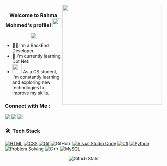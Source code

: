 <img width="320" align="right" src="https://i.pinimg.com/originals/f5/36/01/f53601133f236d1cb167ac19f05a3d60.gif" style="border-radius: 30 px;">


<h3 align="center">
  Welcome to Rahma Mohmed's profile!
  <img src="https://media.giphy.com/media/hvRJCLFzcasrR4ia7z/giphy.gif" width="28">
</h3>


<p align="center">
  <a href="https://github.com/DenverCoder1/readme-typing-svg"><img src="https://readme-typing-svg.herokuapp.com/?lines=Back-End%20developer;Always%20learning%20new%20things&font=Fira%20Code&center=true&width=440&height=45&color=%2333FFAC&vCenter=true&size=22"></a>
</p> 

- 👨‍💻 I'm a BackEnd Developer.
- 🌱 I'm currently learning Dot Net.
- <img src="https://media.giphy.com/media/WUlplcMpOCEmTGBtBW/giphy.gif" width="30"> As a CS student, I'm constantly learning and exploring new technologies to improve my skills.


### Connect with Me :

<a href="https://www.linkedin.com/in/rahma-abo-shaheen-059868289/" target="_blank"><img src="https://img.shields.io/badge/-Rahma%20Mohmed-0077B5?style=for-the-badge&logo=Linkedin&logoColor=white"/></a>
<a href="https://t.me/rahma0M" target="_blank"><img src="https://img.shields.io/badge/-Rahma%20Mohmed-0077B5?style=for-the-badge&logo=Telegram&logoColor=white"/></a>
<a href="https://codeforces.com/profile/rahma1422" target="_blank"><img src="https://img.shields.io/badge/-Rahma%20Mohmed-0077B5?style=for-the-badge&logo=Codeforces&logoColor=white"/></a>
### 🛠 &nbsp;Tech Stack
[![HTML](https://img.shields.io/badge/-HTML-05122A?style=flat&logo=HTML5)](https://developer.mozilla.org/en-US/docs/Web/HTML)
[![CSS](https://img.shields.io/badge/-CSS-05122A?style=flat&logo=CSS3&logoColor=1572B6)](https://developer.mozilla.org/en-US/docs/Web/CSS)
[![Git](https://img.shields.io/badge/-Git-05122A?style=flat&logo=git&logoColor=F05032)](https://git-scm.com/)
![GitHub](https://img.shields.io/badge/-GitHub-05122A?style=flat&logo=github)&nbsp;
[![Visual Studio Code](https://img.shields.io/badge/-Visual%20Studio%20Code-05122A?style=flat&logo=visual-studio-code&logoColor=007ACC)](https://code.visualstudio.com/)
[![C#](https://img.shields.io/badge/-C%23-05122A?style=flat&logo=c-sharp&logoColor=239120)](https://docs.microsoft.com/en-us/dotnet/csharp/)
[![Python](https://img.shields.io/badge/-Python-05122A?style=flat&logo=python&logoColor=3776AB)](https://www.python.org/)
[![Problem Solving](https://img.shields.io/badge/-Problem%20Solving-05122A?style=flat)](https://en.wikipedia.org/wiki/Problem_solving)
[![C++](https://img.shields.io/badge/-C%2B%2B-05122A?style=flat&logo=c%2B%2B&logoColor=00599C)](https://isocpp.org/)
[![MySQL](https://img.shields.io/badge/-MySQL-05122A?style=flat&logo=mysql&logoColor=white&color=black)](https://www.mysql.com/)

<p align="center">
        <img src="https://raw.githubusercontent.com/mayhemantt/mayhemantt/Update/svg/Bottom.svg" alt="Github Stats" />
</p>

